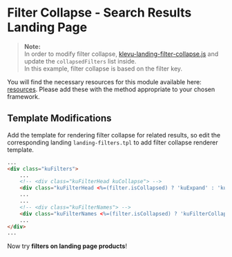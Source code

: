 # Filter Collapse - Search Results Landing Page

>**Note:**   
>In order to modify filter collapse, [klevu-landing-filter-collapse.js](/modules/filter-collapse/landing/resources/assets/js/klevu-landing-filter-collapse.js) and update the `collapsedFilters` list inside.  
>In this example, filter collapse is based on the filter key.

You will find the necessary resources for this module available here:
[resources](/modules/filter-collapse/landing/resources). Please add these with the
method appropriate to your chosen framework.

## Template Modifications

Add the template for rendering filter collapse for related results,
so edit the corresponding landing `landing-filters.tpl` to add filter collapse renderer template.

```html
...
<div class="kuFilters">
    ...
    <!-- <div class="kuFilterHead kuCollapse"> -->
    <div class="kuFilterHead <%=(filter.isCollapsed) ? 'kuExpand' : 'kuCollapse'%>">    
    ...
    ...
    <!-- <div class="kuFilterNames"> -->
    <div class="kuFilterNames <%=(filter.isCollapsed) ? 'kuFilterCollapse' : ''%>">
    ...
</div>
...
```

Now try **filters on landing page products**!